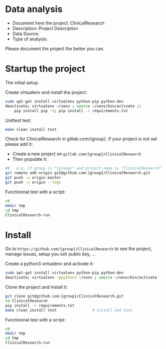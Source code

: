 # Data analysis
- Document here the project: ClinicalResearch
- Description: Project Description
- Data Source:
- Type of analysis:

Please document the project the better you can.

# Startup the project

The initial setup.

Create virtualenv and install the project:
```bash
sudo apt-get install virtualenv python-pip python-dev
deactivate; virtualenv ~/venv ; source ~/venv/bin/activate ;\
    pip install pip -U; pip install -r requirements.txt
```

Unittest test:
```bash
make clean install test
```

Check for ClinicalResearch in gitlab.com/{group}.
If your project is not set please add it:

- Create a new project on `gitlab.com/{group}/ClinicalResearch`
- Then populate it:

```bash
##   e.g. if group is "{group}" and project_name is "ClinicalResearch"
git remote add origin git@github.com:{group}/ClinicalResearch.git
git push -u origin master
git push -u origin --tags
```

Functionnal test with a script:

```bash
cd
mkdir tmp
cd tmp
ClinicalResearch-run
```

# Install

Go to `https://github.com/{group}/ClinicalResearch` to see the project, manage issues,
setup you ssh public key, ...

Create a python3 virtualenv and activate it:

```bash
sudo apt-get install virtualenv python-pip python-dev
deactivate; virtualenv -ppython3 ~/venv ; source ~/venv/bin/activate
```

Clone the project and install it:

```bash
git clone git@github.com:{group}/ClinicalResearch.git
cd ClinicalResearch
pip install -r requirements.txt
make clean install test                # install and test
```
Functionnal test with a script:

```bash
cd
mkdir tmp
cd tmp
ClinicalResearch-run
```
